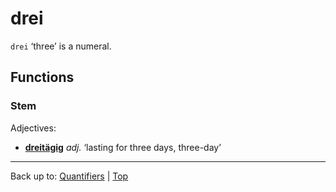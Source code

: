 # drei

`drei` ‘three’ is a numeral.

## Functions

### Stem

Adjectives:
- **[dreitägig](../adjectives/d/dr/dreitaegig.md)** *adj.* ‘lasting for three days, three-day’ 

----

Back up to: [Quantifiers](index.md) | [Top](../index.md)
